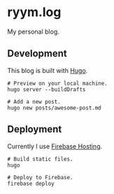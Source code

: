 # ryym.log

My personal blog.

## Development

This blog is built with [Hugo](https://gohugo.io/).

```shell
# Preview on your local machine.
hugo server --buildDrafts

# Add a new post.
hugo new posts/awesome-post.md
```

## Deployment

Currently I use [Firebase Hosting](https://firebase.google.com/docs/hosting/).

```shell
# Build static files.
hugo

# Deploy to Firebase.
firebase deploy
```

